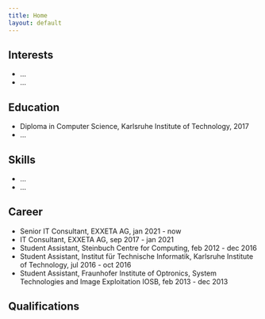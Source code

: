 ```yaml
---
title: Home
layout: default
---
```


## Interests
* ...
* ...

## Education
* Diploma in Computer Science, Karlsruhe Institute of Technology, 2017
* ...

## Skills
* ...
* ...

## Career
* Senior IT Consultant, EXXETA AG, jan 2021 - now
* IT Consultant, EXXETA AG, sep 2017 - jan 2021
* Student Assistant, Steinbuch Centre for Computing, feb 2012 - dec 2016
* Student Assistant, Institut für Technische Informatik, Karlsruhe Institute of Technology, jul 2016 - oct 2016
* Student Assistant, Fraunhofer Institute of Optronics, System Technologies and Image Exploitation IOSB, feb 2013 - dec 2013

## Qualifications
